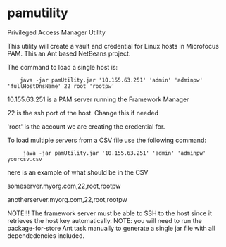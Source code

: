 # pamutility
Privileged Access Manager Utility

This utility will create a vault and credential for Linux hosts in Microfocus PAM.  This an Ant based NetBeans project.

The command to load a single host is:

        java -jar pamUtility.jar '10.155.63.251' 'admin' 'adminpw' 'fullHostDnsName' 22 root 'rootpw'


10.155.63.251 is a PAM server running the Framework Manager

22 is the ssh port of the host. Change this if needed

'root' is the account we are creating the credential for.


To load multiple servers from a CSV file use the following command:

         java -jar pamUtility.jar '10.155.63.251' 'admin' 'adminpw' yourcsv.csv


here is an example of what should be in the CSV

someserver.myorg.com,22,root,rootpw

anotherserver.myorg.com,22,root,rootpw


NOTE!!! The framework server must be able to SSH to the host since it retrieves the host key automatically.
NOTE: you will need to run the package-for-store Ant task manually to generate a single jar file with all dependedencies included.

